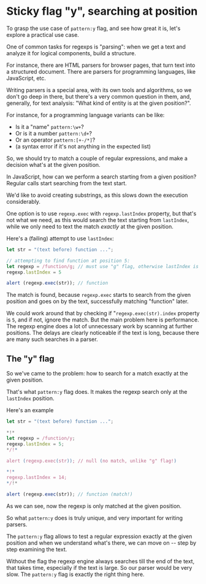 
# Sticky flag "y", searching at position

To grasp the use case of `pattern:y` flag, and see how great it is, let's explore a practical use case.

One of common tasks for regexps is "parsing": when we get a text and analyze it for logical components, build a structure.

For instance, there are HTML parsers for browser pages, that turn text into a structured document. There are parsers for programming languages, like JavaScript, etc.

Writing parsers is a special area, with its own tools and algorithms, so we don't go deep in there, but there's a very common question in them, and, generally, for text analysis: "What kind of entity is at the given position?".

For instance, for a programming language variants can be like:
- Is it a "name" `pattern:\w+`?
- Or is it a number `pattern:\d+`?
- Or an operator `pattern:[+-/*]`?
- (a syntax error if it's not anything in the expected list)

So, we should try to match a couple of regular expressions, and make a decision what's at the given position.

In JavaScript, how can we perform a search starting from a given position? Regular calls start searching from the text start.

We'd like to avoid creating substrings, as this slows down the execution considerably.

One option is to use `regexp.exec` with `regexp.lastIndex` property, but that's not what we need, as this would search the text starting from `lastIndex`, while we only need to text the match *exactly* at the given position.

Here's a (failing) attempt to use `lastIndex`:

```js run
let str = "(text before) function ...";

// attempting to find function at position 5:
let regexp = /function/g; // must use "g" flag, otherwise lastIndex is ignored
regexp.lastIndex = 5

alert (regexp.exec(str)); // function
```

The match is found, because `regexp.exec` starts to search from the given position and goes on by the text, successfully matching "function" later.

We could work around that by checking if "`regexp.exec(str).index` property is `5`, and if not, ignore the match. But the main problem here is performance. The regexp engine does a lot of unnecessary work by scanning at further positions. The delays are clearly noticeable if the text is long, because there are many such searches in a parser.

## The "y" flag

So we've came to the problem: how to search for a match exactly at the given position.

That's what `pattern:y` flag does. It makes the regexp search only at the `lastIndex` position.

Here's an example

```js run
let str = "(text before) function ...";

*!*
let regexp = /function/y;
regexp.lastIndex = 5;
*/!*

alert (regexp.exec(str)); // null (no match, unlike "g" flag!)

*!*
regexp.lastIndex = 14;
*/!*

alert (regexp.exec(str)); // function (match!)
```

As we can see, now the regexp is only matched at the given position.

So what `pattern:y` does is truly unique, and very important for writing parsers.

The `pattern:y` flag allows to test a regular expression exactly at the given position and when we understand what's there, we can move on -- step by step examining the text.

Without the flag the regexp engine always searches till the end of the text, that takes time, especially if the text is large. So our parser would be very slow. The `pattern:y` flag is exactly the right thing here.
